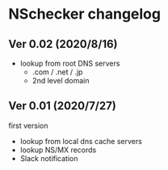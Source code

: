 # NSchecker changelog

## Ver 0.02 (2020/8/16)
- lookup from root DNS servers
  - .com / .net / .jp 
  - 2nd level domain
   

## Ver 0.01 (2020/7/27)
first version
- lookup from local dns cache servers
- lookup NS/MX records
- Slack notification

